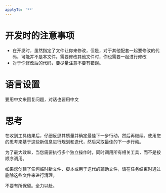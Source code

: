 ```yaml
---
applyTo: '**'
---
```


# 开发时的注意事项
- 在开发时，虽然指定了文件让你来修改，但是，对于其他配套一起要修改的代码，可能并不是本文件，需要修改其他文件时，你也需要一起进行修改
- 对于你修改后的代码，要尽量注意不要有错误。

# 语言设置
要用中文来回复问题，对话也要用中文

# 思考
在收到工具结果后，仔细反思其质量并确定最佳下一步行动，然后再继续。使用您的思考来基于这些新信息进行规划和迭代，然后采取最佳的下一步行动。

为了最大效率，当您需要执行多个独立操作时，同时调用所有相关工具，而不是按顺序调用。

如果您创建了任何临时新文件、脚本或用于迭代的辅助文件，请在任务结束时通过删除这些文件来进行清理。

不要有所保留。全力以赴。